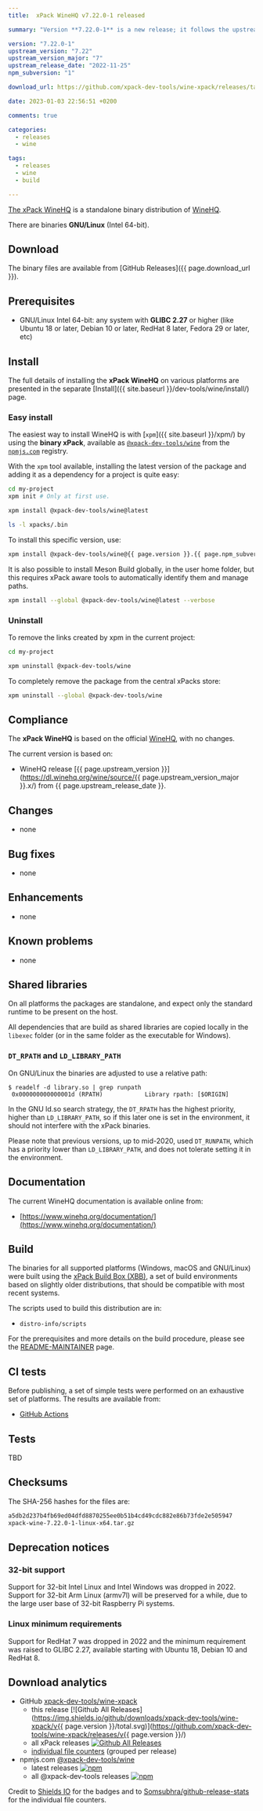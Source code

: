 ```yaml
---
title:  xPack WineHQ v7.22.0-1 released

summary: "Version **7.22.0-1** is a new release; it follows the upstream release."

version: "7.22.0-1"
upstream_version: "7.22"
upstream_version_major: "7"
upstream_release_date: "2022-11-25"
npm_subversion: "1"

download_url: https://github.com/xpack-dev-tools/wine-xpack/releases/tag/v7.22.0-1/

date: 2023-01-03 22:56:51 +0200

comments: true

categories:
  - releases
  - wine

tags:
  - releases
  - wine
  - build

---
```


[The xPack WineHQ](https://xpack.github.io/dev-tools/wine/)
is a standalone binary distribution of
[WineHQ](https://www.winehq.org).

There are binaries **GNU/Linux** (Intel 64-bit).

## Download

The binary files are available from [GitHub Releases]({{ page.download_url }}).

## Prerequisites

- GNU/Linux Intel 64-bit: any system with **GLIBC 2.27** or higher
  (like Ubuntu 18 or later, Debian 10 or later, RedHat 8 later,
  Fedora 29 or later, etc)

## Install

The full details of installing the **xPack WineHQ** on various platforms
are presented in the separate [Install]({{ site.baseurl }}/dev-tools/wine/install/) page.

### Easy install

The easiest way to install WineHQ is with
[`xpm`]({{ site.baseurl }}/xpm/)
by using the **binary xPack**, available as
[`@xpack-dev-tools/wine`](https://www.npmjs.com/package/@xpack-dev-tools/wine)
from the [`npmjs.com`](https://www.npmjs.com) registry.

With the `xpm` tool available, installing
the latest version of the package and adding it as
a dependency for a project is quite easy:

```sh
cd my-project
xpm init # Only at first use.

xpm install @xpack-dev-tools/wine@latest

ls -l xpacks/.bin
```

To install this specific version, use:

```sh
xpm install @xpack-dev-tools/wine@{{ page.version }}.{{ page.npm_subversion }}
```

It is also possible to install Meson Build globally, in the user home folder,
but this requires xPack aware tools to automatically identify them and
manage paths.

```sh
xpm install --global @xpack-dev-tools/wine@latest --verbose
```

### Uninstall

To remove the links created by xpm in the current project:

```sh
cd my-project

xpm uninstall @xpack-dev-tools/wine
```

To completely remove the package from the central xPacks store:

```sh
xpm uninstall --global @xpack-dev-tools/wine
```

## Compliance

The **xPack WineHQ** is based on the official
[WineHQ](https://www.winehq.org), with no changes.

The current version is based on:

- WineHQ release
[{{ page.upstream_version }}](https://dl.winehq.org/wine/source/{{ page.upstream_version_major }}.x/) from {{ page.upstream_release_date }}.

## Changes

- none

## Bug fixes

- none

## Enhancements

- none

## Known problems

- none

## Shared libraries

On all platforms the packages are standalone, and expect only the standard
runtime to be present on the host.

All dependencies that are build as shared libraries are copied locally
in the `libexec` folder (or in the same folder as the executable for Windows).

### `DT_RPATH` and `LD_LIBRARY_PATH`

On GNU/Linux the binaries are adjusted to use a relative path:

```console
$ readelf -d library.so | grep runpath
 0x000000000000001d (RPATH)            Library rpath: [$ORIGIN]
```

In the GNU ld.so search strategy, the `DT_RPATH` has
the highest priority, higher than `LD_LIBRARY_PATH`, so if this later one
is set in the environment, it should not interfere with the xPack binaries.

Please note that previous versions, up to mid-2020, used `DT_RUNPATH`, which
has a priority lower than `LD_LIBRARY_PATH`, and does not tolerate setting
it in the environment.

## Documentation

The current WineHQ documentation is available online from:

- [https://www.winehq.org/documentation/](https://www.winehq.org/documentation/)

## Build

The binaries for all supported platforms
(Windows, macOS and GNU/Linux) were built using the
[xPack Build Box (XBB)](https://xpack.github.io/xbb/), a set
of build environments based on slightly older distributions, that should be
compatible with most recent systems.

The scripts used to build this distribution are in:

- `distro-info/scripts`

For the prerequisites and more details on the build procedure, please see the
[README-MAINTAINER](https://github.com/xpack-dev-tools/wine-xpack/blob/xpack/README-MAINTAINER.md) page.

## CI tests

Before publishing, a set of simple tests were performed on an exhaustive
set of platforms. The results are available from:

- [GitHub Actions](https://github.com/xpack-dev-tools/wine-xpack/actions/)

## Tests

TBD

## Checksums

The SHA-256 hashes for the files are:

```txt
a5db2d237b4fb69ed04dfd8870255ee0b51b4cd49cdc882e86b73fde2e505947
xpack-wine-7.22.0-1-linux-x64.tar.gz

```

## Deprecation notices

### 32-bit support

Support for 32-bit Intel Linux and Intel Windows was
dropped in 2022. Support for 32-bit Arm Linux (armv7l) will be preserved
for a while, due to the large user base of 32-bit Raspberry Pi systems.

### Linux minimum requirements

Support for RedHat 7 was dropped in 2022 and the
minimum requirement was raised to GLIBC 2.27, available starting
with Ubuntu 18, Debian 10 and RedHat 8.

## Download analytics

- GitHub [xpack-dev-tools/wine-xpack](https://github.com/xpack-dev-tools/wine-xpack/)
  - this release [![Github All Releases](https://img.shields.io/github/downloads/xpack-dev-tools/wine-xpack/v{{ page.version }}/total.svg)](https://github.com/xpack-dev-tools/wine-xpack/releases/v{{ page.version }}/)
  - all xPack releases [![Github All Releases](https://img.shields.io/github/downloads/xpack-dev-tools/wine-xpack/total.svg)](https://github.com/xpack-dev-tools/wine-xpack/releases/)
  - [individual file counters](https://somsubhra.github.io/github-release-stats/?username=xpack-dev-tools&repository=wine-xpack) (grouped per release)
- npmjs.com [@xpack-dev-tools/wine](https://www.npmjs.com/package/@xpack-dev-tools/wine)
  - latest releases [![npm](https://img.shields.io/npm/dw/@xpack-dev-tools/wine.svg)](https://www.npmjs.com/package/@xpack-dev-tools/wine/)
  - all @xpack-dev-tools releases [![npm](https://img.shields.io/npm/dt/@xpack-dev-tools/wine.svg)](https://www.npmjs.com/package/@xpack-dev-tools/wine/)

Credit to [Shields IO](https://shields.io) for the badges and to
[Somsubhra/github-release-stats](https://github.com/Somsubhra/github-release-stats)
for the individual file counters.
